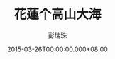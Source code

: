 ---
issue: 114
title: 花蓮个高山大海
author: 彭瑞珠
language: 四縣
date: 2015-03-26T00:00:00.000+08:00
topic: 景點
difficulty: 3
wikidata: Q98095945
wikidata_link: https://www.wikidata.org/wiki/Q98095945
author_wikidata_link: https://www.wikidata.org/wiki/Q98096341
author_wikidata: Q98096341
---